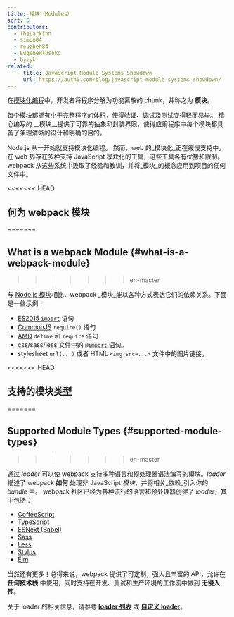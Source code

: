 ```yaml
---
title: 模块（Modules）
sort: 6
contributors:
  - TheLarkInn
  - simon04
  - rouzbeh84
  - EugeneHlushko
  - byzyk
related:
   - title: JavaScript Module Systems Showdown
     url: https://auth0.com/blog/javascript-module-systems-showdown/
---
```


在[模块化编程](https://en.wikipedia.org/wiki/Modular_programming)中，开发者将程序分解为功能离散的 chunk，并称之为 __模块__。

每个模块都拥有小于完整程序的体积，使得验证、调试及测试变得轻而易举。
精心编写的 __模块__提供了可靠的抽象和封装界限，使得应用程序中每个模块都具备了条理清晰的设计和明确的目的。

Node.js 从一开始就支持模块化编程。
然而，web 的_模块化_正在缓慢支持中。
在 web 界存在多种支持 JavaScript 模块化的工具，这些工具各有优势和限制。
webpack 从这些系统中汲取了经验和教训，并将_模块_的概念应用到项目的任何文件中。

<<<<<<< HEAD
## 何为 webpack 模块
=======
## What is a webpack Module {#what-is-a-webpack-module}
>>>>>>> en-master

与 [Node.js 模块](https://nodejs.org/api/modules.html)相比，webpack _模块_能以各种方式表达它们的依赖关系。下面是一些示例：

- [ES2015 `import`](https://developer.mozilla.org/en-US/docs/Web/JavaScript/Reference/Statements/import) 语句
- [CommonJS](http://www.commonjs.org/specs/modules/1.0/) `require()` 语句
- [AMD](https://github.com/amdjs/amdjs-api/blob/master/AMD.md) `define` 和 `require` 语句
- css/sass/less 文件中的 [`@import` 语句](https://developer.mozilla.org/en-US/docs/Web/CSS/@import)。
- stylesheet `url(...)` 或者 HTML `<img src=...>` 文件中的图片链接。

<<<<<<< HEAD
## 支持的模块类型
=======
## Supported Module Types {#supported-module-types}
>>>>>>> en-master

通过 _loader_ 可以使 webpack 支持多种语言和预处理器语法编写的模块。_loader_ 描述了 webpack __如何__ 处理非 JavaScript _模块_，并将相关_依赖_引入你的 _bundle_ 中。
webpack 社区已经为各种流行的语言和预处理器创建了 _loader_，其中包括：

- [CoffeeScript](http://coffeescript.org)
- [TypeScript](https://www.typescriptlang.org)
- [ESNext (Babel)](https://babeljs.io)
- [Sass](http://sass-lang.com)
- [Less](http://lesscss.org)
- [Stylus](http://stylus-lang.com)
- [Elm](https://elm-lang.org/)

当然还有更多！总得来说，webpack 提供了可定制，强大且丰富的 API，允许在 __任何技术栈__ 中使用，同时支持在开发、测试和生产环境的工作流中做到 __无侵入性__。

关于 loader 的相关信息，请参考 [__loader 列表__](/loaders) 或 [__自定义 loader__](/api/loaders)。
